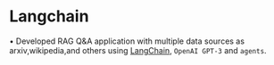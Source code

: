 # Langchain

•	Developed RAG Q&A application with multiple data sources as arxiv,wikipedia,and others using [LangChain](https://www.langchain.com/), `OpenAI GPT-3` and `agents`.
